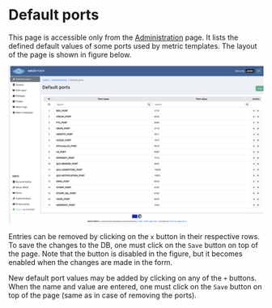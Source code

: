 # Default ports

This page is accessible only from the [Administration](superadmin_administration.md) page. It lists the defined default values of some ports used by metric templates. The layout of the page is shown in figure below.

![SuperAdmin default ports](figures/superadmin_default_ports.png)

Entries can be removed by clicking on the `x` button in their respective rows. To save the changes to the DB, one must click on the `Save` button on top of the page. Note that the button is disabled in the figure, but it becomes enabled when the changes are made in the form.

New default port values may be added by clicking on any of the `+` buttons. When the name and value are entered, one must click on the `Save` button on top of the page (same as in case of removing the ports).
